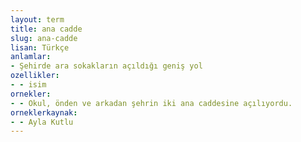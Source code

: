 ```yaml
---
layout: term
title: ana cadde
slug: ana-cadde
lisan: Türkçe
anlamlar:
- Şehirde ara sokakların açıldığı geniş yol
ozellikler:
- - isim
ornekler:
- - Okul, önden ve arkadan şehrin iki ana caddesine açılıyordu.
orneklerkaynak:
- - Ayla Kutlu
---
```

